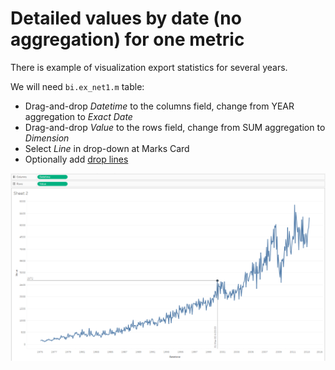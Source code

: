# Detailed values by date (no aggregation) for one metric

There is example of visualization export statistics for several years.
 
We will need `bi.ex_net1.m` table:

- Drag-and-drop _Datetime_ to the columns field, change from YEAR aggregation to _Exact Date_ 
- Drag-and-drop _Value_ to the rows field, change from SUM aggregation to _Dimension_
- Select _Line_ in drop-down at Marks Card
- Optionally add [drop lines](#drop-lines)

![](images/detailed_values.png)